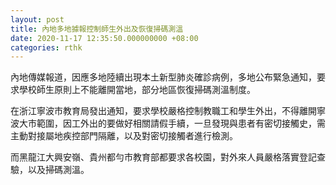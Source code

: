 ```yaml
---
layout: post
title: 內地多地據報控制師生外出及恢復掃碼測溫
date: 2020-11-17 12:35:50.000000000 +08:00
categories: rthk
---
```


內地傳媒報道，因應多地陸續出現本土新型肺炎確診病例，多地公布緊急通知，要求學校師生原則上不能離開當地，部分地區恢復掃碼測溫制度。

在浙江寧波市教育局發出通知，要求學校嚴格控制教職工和學生外出，不得離開寧波大市範圍，因工外出的要做好相關請假手續，一旦發現與患者有密切接觸史，需主動對接屬地疾控部門隔離，以及對密切接觸者進行檢測。

而黑龍江大興安嶺、貴州都勻市教育部都要求各校園，對外來人員嚴格落實登記查驗，以及掃碼測溫。
